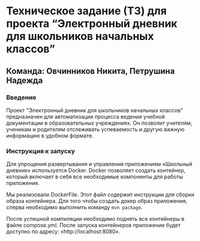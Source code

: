 # Техническое задание (ТЗ) для проекта “Электронный дневник для школьников начальных классов” 
## Команда: Овчинников Никита, Петрушина Надежда

### Введение
Проект "Электронный дневник для школьников начальных классов" предназначен для автоматизации процесса ведения учебной документации в образовательных учреждениях. 
Он позволит учителям, ученикам и родителям отслеживать успеваемость и другую важную информацию в удобном формате.

### Инструкция к запуску
Для упрощения развертывания и управления приложением «Школьный дневник» используется Docker. 
Docker позволяет создать контейнер, который включает в себя все необходимые компоненты для работы приложения.

Мы реализовали DockerFile. Этот файл содержит инструкции для сборки образа контейнера.
Для того чтобы создать докер образ приложения, сперва необходимо выполнить команду `mvn package`.

После успешной компиляции необходимо поднять все контейнеры в файле compose.yml.
После запуска контейнеров приложение будет доступно по адресу: «http://localhost:8080».